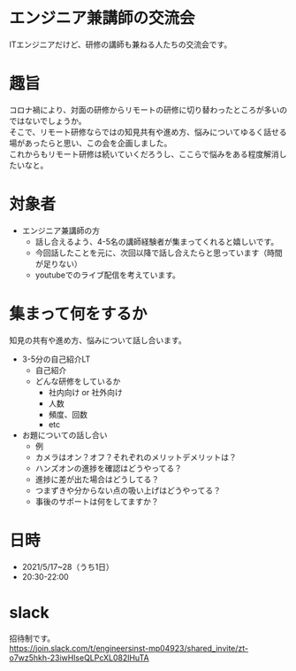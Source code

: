 # エンジニア兼講師の交流会
ITエンジニアだけど、研修の講師も兼ねる人たちの交流会です。
  
  
# 趣旨
コロナ禍により、対面の研修からリモートの研修に切り替わったところが多いのではないでしょうか。  
そこで、リモート研修ならではの知見共有や進め方、悩みについてゆるく話せる場があったらと思い、この会を企画しました。  
これからもリモート研修は続いていくだろうし、ここらで悩みをある程度解消したいなと。  

# 対象者
- エンジニア兼講師の方
  - 話し合えるよう、4-5名の講師経験者が集まってくれると嬉しいです。
  - 今回話したことを元に、次回以降で話し合えたらと思っています（時間が足りない）
  - youtubeでのライブ配信を考えています。

# 集まって何をするか
知見の共有や進め方、悩みについて話し合います。
- 3-5分の自己紹介LT
  - 自己紹介
  - どんな研修をしているか
    - 社内向け or 社外向け
    - 人数
    - 頻度、回数
    - etc
- お題についての話し合い
  - 例
  - カメラはオン？オフ？それぞれのメリットデメリットは？
  - ハンズオンの進捗を確認はどうやってる？
  - 進捗に差が出た場合はどうしてる？
  - つまずきや分からない点の吸い上げはどうやってる？
  - 事後のサポートは何をしてますか？

# 日時
- 2021/5/17~28（うち1日）
- 20:30-22:00

# slack
招待制です。  
https://join.slack.com/t/engineersinst-mp04923/shared_invite/zt-o7wz5hkh-23iwHlseQLPcXL082lHuTA
